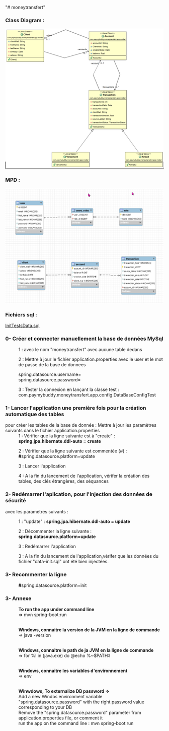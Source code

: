 "# moneytransfert" 

<h3>Class Diagram :</h3>

<div itemprop="text" class="Box-body p-0 blob-wrapper data type-text  gist-border-0">
    <div class="text-center p-3">
          <span class="border-wrap">
            <img src="./src/main/resources/static/images/README/ClassDiagramsEntity.png?raw=true" alt="ClassDiagramsEntity.png">
          </span>
    </div>
</div>

<h3>MPD :</h3>

<div itemprop="text" class="Box-body p-0 blob-wrapper data type-text  gist-border-0">
    <div class="text-center p-3">
          <span class="border-wrap">
            <img src="./src/main/resources/static/images/README/MPD.png?raw=true" alt="MPD.png">
          </span>
    </div>
</div>

<h3>Fichiers sql :</h3>

<a href=".\sql-scripts\InitTestsData.sql">InitTestsData.sql</a>

<h3>0- Créer et connecter manuellement la base de données MySql</h3> 
<div style="margin-left: 3em">
1 : avec le nom "moneytransfert" avec aucune table dedans

2 : Mettre à jour le fichier application.properties avec le user et le mot de passe de la base de donnees

spring.datasource.username=<br>
spring.datasource.password=

3 : Tester la connexion en lançant la classe test :
com.paymybuddy.moneytransfert.app.config.DataBaseConfigTest

</div>
<h3>1- Lancer l'application une première fois pour la création automatique des tables </h3> pour créer les tables de la base de donnée : Mettre à jour les paramètres suivants dans le fichier application.properties

<div style="margin-left: 3em">
1 : Vérifier que la ligne suivante est à "create" : 
<b>spring.jpa.hibernate.ddl-auto = create</b>

2 : Vérifier que la ligne suivante est commentée (#) : <b>#</b>spring.datasource.platform=update

3 : Lancer l'application

4 : A la fin du lancement de l'application, vérifer la création des tables, des clés étrangères, des séquances

</div>

<h3>2- Redémarrer l'aplication, pour l'injection des données de sécurité</h3> avec les paramètres suivants :
<div style="margin-left: 3em">

1 : "update" : <b>spring.jpa.hibernate.ddl-auto = update</b>

2 : Décommenter la ligne suivante : <b>spring.datasource.platform=update</b>

3 : Redémarrer l'application

3 : A la fin du lancement de l'application,vérifer que les données du fichier "data-init.sql" ont été bien injectées.

</div>

<h3>3- Recommenter la ligne </h3>
<div style="margin-left: 3em">

<b>#</b>spring.datasource.platform=init

</div>


<h3>3- Annexe </h3>
<div style="margin-left: 3em">

<b>To run the app under command line</b><br>
=> mvn spring-boot:run
<br><br>

<b>Windows, connaitre la version de la JVM en la ligne de commande</b><br>
=> java -version
<br><br>

<b>Windows, connaitre le path de ja JVM en la ligne de commande</b><br>
=> for %I in (java.exe) do @echo %~$PATH:I
<br><br>

<b>Windows, connaitre les variables d'environnement</b><br>
=> env
<br><br>

<b>Winwdows, To externalize DB password => </b><br>
Add a new Windos environment variable "spring.datasource.password" with the right password value corresponding to your DB<br>
Remove the "spring.datasource.password" parameter from application.properties file, or comment it<br>
run the app on the command line : mvn spring-boot:run
<br><br>


</div>
